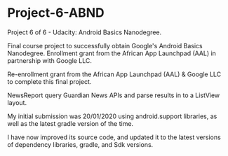 # Project-6-ABND
Project 6 of 6 - Udacity: Android Basics Nanodegree.

Final course project to successfully obtain Google's Android Basics Nanodegree.
Enrollment grant from the African App Launchpad (AAL) in partnership with Google LLC.

Re-enrollment grant from the African App Launchpad (AAL) & Google LLC to complete this final project.

NewsReport query Guardian News APIs and parse results in to a ListView layout.

My initial submission was 20/01/2020 using android.support libraries, as well as the latest gradle version of the time.

I have now improved its source code, and updated it to the latest versions of dependency libraries, gradle, and Sdk versions.


